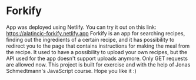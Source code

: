 # Forkify

App was deployed using Netlify. You can try it out on this link: https://alatincic-forkify.netlify.app
Forkify is an app for searching recipes, finding out the ingredients of a certain recipe, and it has possibility to redirect you to the page that contains instructions for making the meal from the recipe.
It used to have a possibility to upload your own recipes, but the API used for the app doesn't support uploads anymore. Only GET requests are allowed now.
This project is built for exercise and with the help of Jonas Schmedtmann's JavaScript course.
Hope you like it :)
